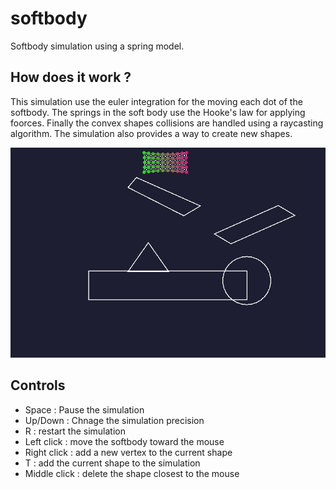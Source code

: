 # softbody
 Softbody simulation using a spring model.

## How does it work ?
This simulation use the euler integration for the moving each dot of the softbody. The springs in the soft body use the Hooke's law for applying foorces. Finally the convex shapes collisions are handled using a raycasting algorithm. The simulation also provides a way to create new shapes.

![](res/demo.gif)

## Controls
- Space : Pause the simulation
- Up/Down : Chnage the simulation precision
- R : restart the simulation
- Left click : move the softbody toward the mouse
- Right click : add a new vertex to the current shape
- T : add the current shape to the simulation
- Middle click : delete the shape closest to the mouse
